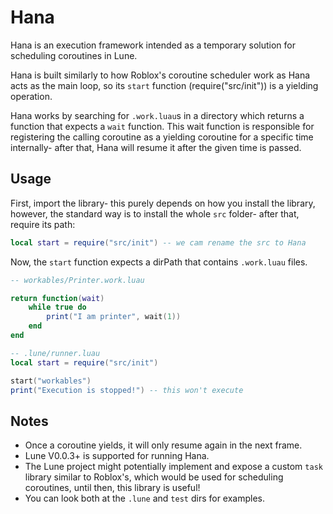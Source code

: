 # Hana

Hana is an execution framework intended as a temporary solution for scheduling coroutines in Lune.

Hana is built similarly to how Roblox's coroutine scheduler work as Hana acts as the main loop, so its `start` function (require("src/init")) is a yielding operation.

Hana works by searching for `.work.luau`s in a directory which returns a function that expects a `wait` function. This wait function is responsible for registering the calling coroutine as a yielding coroutine for a specific time internally- after that, Hana will resume it after the given time is passed.

## Usage

First, import the library- this purely depends on how you install the library, however, the standard way is to install the whole `src` folder- after that, require its path:
```lua
local start = require("src/init") -- we cam rename the src to Hana
```

Now, the `start` function expects a dirPath that contains `.work.luau` files.

```lua
-- workables/Printer.work.luau

return function(wait)
    while true do
        print("I am printer", wait(1))
    end
end
```
```lua
-- .lune/runner.luau
local start = require("src/init") 

start("workables")
print("Execution is stopped!") -- this won't execute
```

## Notes
* Once a coroutine yields, it will only resume again in the next frame.
* Lune V0.0.3+ is supported for running Hana.
* The Lune project might potentially implement and expose a custom `task` library similar to Roblox's, which would be used for scheduling coroutines, until then, this library is useful!
* You can look both at the `.lune` and `test` dirs for examples. 